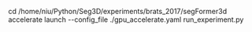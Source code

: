 cd /home/niu/Python/Seg3D/experiments/brats_2017/segFormer3d
accelerate launch --config_file ./gpu_accelerate.yaml run_experiment.py
